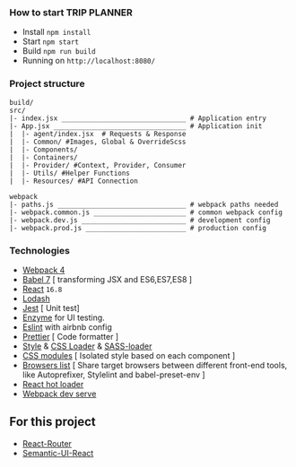 ### How to start TRIP PLANNER

- Install `npm install`
- Start `npm start `
- Build `npm run build `
- Running on `http://localhost:8080/`

### Project structure

```
build/
src/
|- index.jsx _______________________________ # Application entry
|- App.jsx _________________________________ # Application init
|  |- agent/index.jsx  # Requests & Response
|  |- Common/ #Images, Global & OverrideScss
|  |- Components/
|  |- Containers/
|  |- Provider/ #Context, Provider, Consumer
|  |- Utils/ #Helper Functions
|  |- Resources/ #API Connection

webpack
|- paths.js ________________________________ # webpack paths needed
|- webpack.common.js _______________________ # common webpack config
|- webpack.dev.js __________________________ # development config
|- webpack.prod.js _________________________ # production config
```

### Technologies

- [Webpack 4](https://github.com/webpack/webpack)
- [Babel 7](https://github.com/babel/babel) [ transforming JSX and ES6,ES7,ES8 ]
- [React](https://github.com/facebook/react) `16.8`
- [Lodash](https://github.com/lodash/lodash)
- [Jest](https://github.com/facebook/jest) [ Unit test]
- [Enzyme](http://airbnb.io/enzyme/) for UI testing.
- [Eslint](https://github.com/eslint/eslint/) with airbnb config
- [Prettier](https://github.com/prettier/prettier) [ Code formatter ]
- [Style](https://github.com/webpack-contrib/style-loader) & [CSS Loader](https://github.com/webpack-contrib/css-loader) & [SASS-loader](https://github.com/webpack-contrib/sass-loader)
- [CSS modules](https://github.com/css-modules/css-modules) [ Isolated style based on each component ]
- [Browsers list](https://github.com/browserslist/browserslist) [ Share target browsers between different front-end tools, like Autoprefixer, Stylelint and babel-preset-env ]
- [React hot loader](https://github.com/gaearon/react-hot-loader)
- [Webpack dev serve](https://github.com/webpack/webpack-dev-server)

## For this project

- [React-Router](https://reactrouter.com/web/guides/quick-start)
- [Semantic-UI-React](https://react.semantic-ui.com/)
